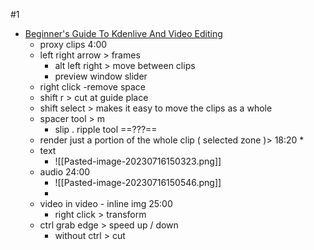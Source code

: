#1


- [Beginner's Guide To Kdenlive And Video Editing](https://youtu.be/KI93ae_nnyY)
	- proxy clips 4:00
	- left right arrow > frames
		- alt left right > move between clips
		- preview window slider
	- right click -remove space
	- shift r > cut at guide place
	- shift select > makes it easy to move the clips as a whole
	- spacer tool > m 
		- slip . ripple tool ==???==
	- render just a portion of the whole clip ( selected zone )>  18:20 *
	- text 
		- ![[Pasted-image-20230716150323.png]]
	- audio 24:00
		- ![[Pasted-image-20230716150546.png]]
		- 
	- video in video - inline img  25:00
		- right click > transform
	- ctrl grab edge > speed up / down
		- without ctrl > cut
